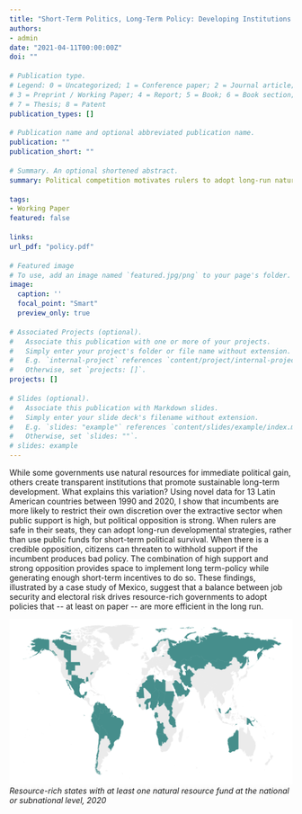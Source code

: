 ```yaml
---
title: "Short-Term Politics, Long-Term Policy: Developing Institutions to Combat the Resource Curse"
authors:
- admin
date: "2021-04-11T00:00:00Z"
doi: ""

# Publication type.
# Legend: 0 = Uncategorized; 1 = Conference paper; 2 = Journal article;
# 3 = Preprint / Working Paper; 4 = Report; 5 = Book; 6 = Book section;
# 7 = Thesis; 8 = Patent
publication_types: []

# Publication name and optional abbreviated publication name.
publication: ""
publication_short: ""

# Summary. An optional shortened abstract.
summary: Political competition motivates rulers to adopt long-run natural resource policy. 

tags:
- Working Paper
featured: false

links:
url_pdf: "policy.pdf"

# Featured image
# To use, add an image named `featured.jpg/png` to your page's folder. 
image:
  caption: ''
  focal_point: "Smart"
  preview_only: true

# Associated Projects (optional).
#   Associate this publication with one or more of your projects.
#   Simply enter your project's folder or file name without extension.
#   E.g. `internal-project` references `content/project/internal-project/index.md`.
#   Otherwise, set `projects: []`.
projects: []

# Slides (optional).
#   Associate this publication with Markdown slides.
#   Simply enter your slide deck's filename without extension.
#   E.g. `slides: "example"` references `content/slides/example/index.md`.
#   Otherwise, set `slides: ""`.
# slides: example
---
```

While some governments use natural resources for immediate political gain, others create transparent institutions that promote sustainable long-term development. What explains this variation? Using novel data for 13 Latin American countries between 1990 and 2020, I show that incumbents are more likely to restrict their own discretion over the extractive sector when public support is high, but political opposition is strong. When rulers are safe in their seats, they can adopt long-run developmental strategies, rather than use public funds for short-term political survival. When there is a credible opposition, citizens can threaten to withhold support if the incumbent produces bad policy. The combination of high support and strong opposition provides space to implement long term-policy while generating enough short-term incentives to do so. These findings, illustrated by a case study of Mexico, suggest that a balance between job security and electoral risk drives resource-rich governments to adopt policies that -- at least on paper -- are more efficient in the long run.

![Resource-rich states with at least one natural resource fund at the national or subnational level, 2020](featured.png)
*Resource-rich states with at least one natural resource fund at the national or subnational level, 2020*